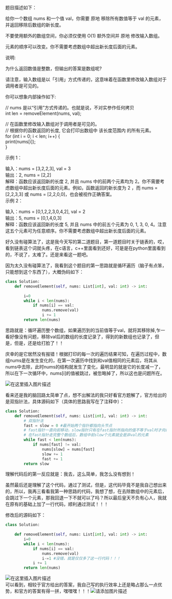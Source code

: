 
<BlogInfo id="1356" title="移除元素" author="白日梦想猿" pv=0 read_times=0 pre_cost_time="109" category="leetcode100题" tag_list="['leetcode', '              双指针']" create_time="2022.01.15 20:00:14.210669" update_time="2022.01.15 20:00:14" />

题目描述如下：  
  
给你一个数组 nums 和一个值 val，你需要 原地 移除所有数值等于 val 的元素，并返回移除后数组的新长度。  
  
不要使用额外的数组空间，你必须仅使用 O(1) 额外空间并 原地 修改输入数组。  
  
元素的顺序可以改变。你不需要考虑数组中超出新长度后面的元素。  
  
  
说明:  
  
为什么返回数值是整数，但输出的答案是数组呢?  
  
请注意，输入数组是以「引用」方式传递的，这意味着在函数里修改输入数组对于调用者是可见的。  
  
你可以想象内部操作如下:  
  
// nums 是以“引用”方式传递的。也就是说，不对实参作任何拷贝  
int len = removeElement(nums, val);  
  
// 在函数里修改输入数组对于调用者是可见的。  
// 根据你的函数返回的长度, 它会打印出数组中 该长度范围内 的所有元素。  
for (int i = 0; i < len; i++) {  
print(nums[i]);  
}  
  
示例 1：  
  
输入：nums = [3,2,2,3], val = 3  
输出：2, nums = [2,2]  
解释：函数应该返回新的长度 2, 并且 nums 中的前两个元素均为 2。你不需要考虑数组中超出新长度后面的元素。例如，函数返回的新长度为 2 ，而
nums = [2,2,3,3] 或 nums = [2,2,0,0]，也会被视作正确答案。  
示例 2：  
  
输入：nums = [0,1,2,2,3,0,4,2], val = 2  
输出：5, nums = [0,1,4,0,3]  
解释：函数应该返回新的长度 5, 并且 nums 中的前五个元素为 0, 1, 3, 0,
4。注意这五个元素可为任意顺序。你不需要考虑数组中超出新长度后面的元素。  
  
  
好久没有碰算法了，这是我今天写的第二道题目，第一道题目时关于链表的，哎，看到链表这个词就头疼，在c语言，c++里面看到还好，可是是在python里面看到的，不说了，太难了。还是来看这一题吧。  
  
因为太久没有碰算法了，我看到这个题目的第一思路就是循环遍历（脑子有点笨，只能想到这个东西了），大概伪码如下：  
  
```python
class Solution:  
    def removeElement(self, nums: List[int], val: int) -> int:  
  
        i=0  
        while i < len(nums):  
            if nums[i] == val:  
                nums.remove(val)  
                i += 1  
        return len(nums)​  
```
  
思路就是：循环遍历整个数组，如果遍历到的当前值等于val，就将其移除掉,乍一看好像没有问题，移除val后的数组的长度记录了，得到的新数组也记录了，但是，但是，还是给打脸了！！  
  
  
庆幸的是它居然没有报错！根据打印的每一次的遍历结果可知，在遍历过程中，数组nums是在发生变化的，在第一次遍历中找到和val值相同的元素后，将其从nums中去除，此时nums的结构就发生了变化，最明显的就是它的长度减一了，所以在下一次循环中，nums[i]的值被跳过，被忽略掉了，所以这也是问题所在。  
  

![在这里插入图片描述](https://img-blog.csdnimg.cn/1880172a271b4d1fb0978b015a8f133a.png?x-oss-process=image/watermark,type_d3F5LXplbmhlaQ,shadow_50,text_Q1NETiBAbGl0dGxl5Lqu772e,size_20,color_FFFFFF,t_70,g_se,x_16)

  
看来还是我的脑回路太简单了点，想不出解法的我只好看官方题解了，官方给出的是双指针法，具体源码如下（具体的思路我写在了注释中）：  
  
```python
class Solution:  
    def removeElement(self, nums: List[int], val: int) -> int:  
        # 双指针法  
        fast = slow = 0 #最开始两个指针都指向头节点  
        # fast指针一直向前移动，slow指针只有在fast指针所指向的值不等于val时才向前移动，slow在向前移动时，会更新它所在位置的值  
        # 在fast指针走完整个数组后，数组中前slow个元素就全是非val的元素  
        while fast < len(nums):  
            if nums[fast] != val:  
                nums[slow] = nums[fast]  
                slow += 1  
                fast += 1  
        return slow 
``` 
  
理解代码后的第一反应就是：我去，这么简单，我怎么没有想到！  
  
虽然最后还是理解了这个代码，通过了测试，但是，这代码毕竟不是我自己想出来的，所以，我再三看看我第一种思路的代码，我想了想，在去除数组中的元素后，会跳过下一个元素，那我回退一下不就可以了吗？所以最后皇天不负有心人，我就在原有的基础上加了一行代码，顺利通过测试！！！  
  
修改后的源码如下：  
  
```python
class Solution:  
  
    def removeElement(self, nums: List[int], val: int) -> int:  
        i=0  
        while i < len(nums):  
            if nums[i] == val:  
                nums.remove(val)  
                i-=1 #没错，就是仅仅多了这一行代码！！！  
            i += 1  
        return len(nums) 
``` 
  
![在这里插入图片描述](https://img-blog.csdnimg.cn/92a2a49ed73f484e978cb38edb66e263.png?x-oss-process=image/watermark,type_d3F5LXplbmhlaQ,shadow_50,text_Q1NETiBAbGl0dGxl5Lqu772e,size_20,color_FFFFFF,t_70,g_se,x_16)  
可以看到，相较于官方给出的答案，我自己写的执行效率上还是略占那么一点优势，和官方的答案有得一拼，嘿嘿嘿！！！![请添加图片描述](https://img-blog.csdnimg.cn/dbdb8fc2b17445a097637eb4568df14f.gif)


